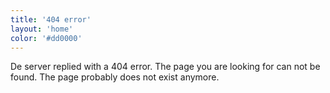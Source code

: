 ```yaml
---
title: '404 error'
layout: 'home'
color: '#dd0000'
---
```


De server replied with a 404 error. The page you are looking for can not be found. The page probably does not exist anymore.